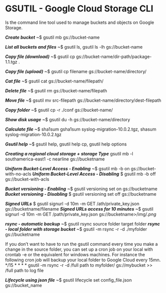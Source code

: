 # GSUTIL - Google Cloud Storage CLI
Is the command line tool used to manage buckets and objects on Google Storage. 


***Create bucket*** ~$ gsutil mb gs://bucket-name

***List all buckets and files*** ~$ gsutil ls, gsutil ls -lh gs://bucket-name

***Copy file (download)*** ~$ gsutil cp gs://bucket-name/dir-path/package-1.1.tgz .

***Copy file (upload)*** ~$ gsutil cp filename gs://bucket-name/directory/

***Cat file*** ~$  gsutil cat gs://bucket-name/filepath/

***Delete file*** ~$ gsutil rm gs://bucket-name/filepath

***Move file*** ~$ gsutil mv src-filepath gs://bucket-name/directory/dest-filepath

***Copy folder*** ~$ gsutil cp -r ./conf gs://bucket-name/

***Show disk usage*** ~$ gsutil du -h gs://bucket-name/directory

***Calculate file*** ~$ sha1sum	gsha1sum syslog-migration-10.0.2.tgz, shasum syslog-migration-10.0.2.tgz

***Gsutil help*** ~$ gsutil help, gsutil help cp, gsutil help options


***Creating a regional cloud storage + storage Type*** 
gsutil mb -l southamerica-east1 -c nearline gs://bucketname

***Uniform Bucket-Level Access - Enabling*** ~$ gsutil mb -b on gs://bucket-with-no-acls
***Uniform Bucket-Level Access - Disabling***   $ gsutil mb -b off gs://bucket-with-acls

***Bucket versioning - Enabling*** ~$ gsutil versioning set on gs://bucketname
***Bucket versioning - Disabling***  $ gsutil versioning set off gs://bucketname


***Signed URLs***  $ gsutil signurl -d 10m -m GET /ath/private_key.json  gs://bucketname/filename
***Signed URLs access for 10 minutes*** ~$ gsutil signurl -d 10m -m GET /path/private_key.json gs://bucketname>/img/*.png*


***rsync - automatic backup*** ~$ gsutil rsync source folder target folder
***rsync - local folder with storage bucket*** ~$ gsutil -m rsync -r -d ./myfolder gs://bucketname

If you don’t want to have to run the gsutil command every time you make a change in the source folder, you can set up a cron job on your local with crontab -e or the equivalent for windows machines. For instance the following cron job will backup your local folder to Google Cloud every 15mn.
\*/15  * * * * gsutil -m rsync -r -d /full path to myfolder/ gs://mybucket >> /full path to log file


***Lifecycle using json file*** ~$ gsutil lifecycle set config_file.json gs://bucket_name

